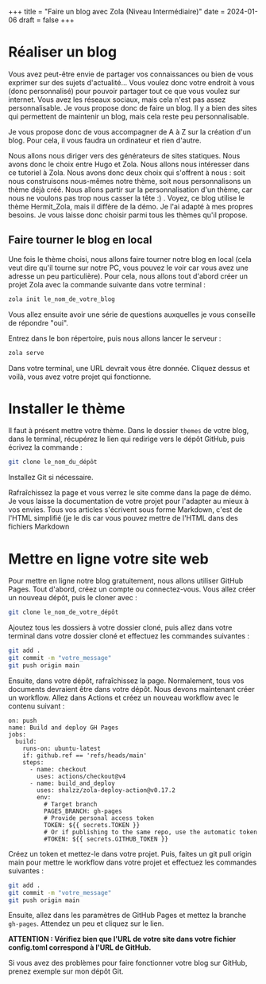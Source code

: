 +++
title = "Faire un blog avec Zola (Niveau Intermédiaire)"
date = 2024-01-06
draft = false
+++

# Réaliser un blog

Vous avez peut-être envie de partager vos connaissances ou bien de vous exprimer sur des sujets d'actualité... Vous voulez donc votre endroit à vous (donc personnalisé) pour pouvoir partager tout ce que vous voulez sur internet. Vous avez les réseaux sociaux, mais cela n'est pas assez personnalisable. Je vous propose donc de faire un blog. Il y a bien des sites qui permettent de maintenir un blog, mais cela reste peu personnalisable.

Je vous propose donc de vous accompagner de A à Z sur la création d'un blog. Pour cela, il vous faudra un ordinateur et rien d'autre.

Nous allons nous diriger vers des générateurs de sites statiques. Nous avons donc le choix entre Hugo et Zola. Nous allons nous intéresser dans ce tutoriel à Zola. Nous avons donc deux choix qui s'offrent à nous : soit nous construisons nous-mêmes notre thème, soit nous personnalisons un thème déjà créé. Nous allons partir sur la personnalisation d'un thème, car nous ne voulons pas trop nous casser la tête :) . Voyez, ce blog utilise le thème Hermit_Zola, mais il diffère de la démo. Je l'ai adapté à mes propres besoins. Je vous laisse donc choisir parmi tous les thèmes qu'il propose.

## Faire tourner le blog en local

Une fois le thème choisi, nous allons faire tourner notre blog en local (cela veut dire qu'il tourne sur notre PC, vous pouvez le voir car vous avez une adresse un peu particulière). Pour cela, nous allons tout d'abord créer un projet Zola avec la commande suivante dans votre terminal :

```sh
zola init le_nom_de_votre_blog
```

Vous allez ensuite avoir une série de questions auxquelles je vous conseille de répondre "oui".

Entrez dans le bon répertoire, puis nous allons lancer le serveur :

```sh
zola serve
```

Dans votre terminal, une URL devrait vous être donnée. Cliquez dessus et voilà, vous avez votre projet qui fonctionne.


# Installer le thème

Il faut à présent mettre votre thème. Dans le dossier ```themes``` de votre blog, dans le terminal, récupérez le lien qui redirige vers le dépôt GitHub, puis écrivez la commande :

```sh
git clone le_nom_du_dépôt
```

Installez Git si nécessaire.

Rafraîchissez la page et vous verrez le site comme dans la page de démo. Je vous laisse la documentation de votre projet pour l'adapter au mieux à vos envies. Tous vos articles s'écrivent sous forme Markdown, c'est de l'HTML simplifié (je le dis car vous pouvez mettre de l'HTML dans des fichiers Markdown

# Mettre en ligne votre site web

Pour mettre en ligne notre blog gratuitement, nous allons utiliser GitHub Pages. Tout d'abord, créez un compte ou connectez-vous. Vous allez créer un nouveau dépôt, puis le cloner avec :

```sh 
git clone le_nom_de_votre_dépôt
```

Ajoutez tous les dossiers à votre dossier cloné, puis allez dans votre terminal dans votre dossier cloné et effectuez les commandes suivantes :

```sh
git add .
git commit -m "votre_message"
git push origin main
```

Ensuite, dans votre dépôt, rafraîchissez la page. Normalement, tous vos documents devraient être dans votre dépôt. Nous devons maintenant créer un workflow. Allez dans Actions et créez un nouveau workflow avec le contenu suivant :

``` 
on: push
name: Build and deploy GH Pages
jobs:
  build:
    runs-on: ubuntu-latest
    if: github.ref == 'refs/heads/main'
    steps:
      - name: checkout
        uses: actions/checkout@v4
      - name: build_and_deploy
        uses: shalzz/zola-deploy-action@v0.17.2
        env:
          # Target branch
          PAGES_BRANCH: gh-pages
          # Provide personal access token
          TOKEN: ${{ secrets.TOKEN }}
          # Or if publishing to the same repo, use the automatic token
          #TOKEN: ${{ secrets.GITHUB_TOKEN }}
```

Créez un token et mettez-le dans votre projet. Puis, faites un git pull origin main pour mettre le workflow dans votre projet et effectuez les commandes suivantes :

```sh
git add .
git commit -m "votre_message"
git push origin main
```

Ensuite, allez dans les paramètres de GitHub Pages et mettez la branche ```gh-pages```. Attendez un peu et cliquez sur le lien.

**ATTENTION : Vérifiez bien que l'URL de votre site dans votre fichier config.toml correspond à l'URL de GitHub.**

Si vous avez des problèmes pour faire fonctionner votre blog sur GitHub, prenez exemple sur mon dépôt Git.





